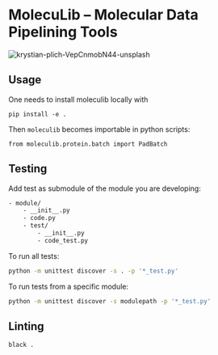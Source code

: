 # MolecuLib – Molecular Data Pipelining Tools
![krystian-plich-VepCnmobN44-unsplash](https://github.com/molecularmachines/moleculib/assets/11742939/bf445bc9-46ae-4dab-aea8-7ef6dfdc1124)

## Usage

One needs to install moleculib locally with 
```
pip install -e .
```
Then `moleculib` becomes importable in python scripts:

```
from moleculib.protein.batch import PadBatch
```




## Testing

Add test as submodule of the module you are developing:

```sh
- module/
    - __init__.py
    - code.py
    - test/
        - __init__.py
        - code_test.py
```

To run all tests:

```sh
python -m unittest discover -s . -p '*_test.py'
```

To run tests from a specific module:

```sh
python -m unittest discover -s modulepath -p '*_test.py'
```


## Linting

```sh
black .
```
